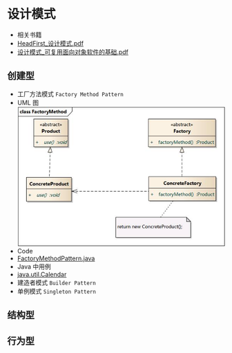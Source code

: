 # 设计模式
- 相关书籍
- [HeadFirst_设计模式.pdf](asset/pdf/HeadFirst_设计模式.pdf)
- [设计模式_可复用面向对象软件的基础.pdf](asset/pdf/设计模式_可复用面向对象软件的基础.pdf)
## 创建型
- 工厂方法模式 `Factory Method Pattern`
- UML 图
![factory](asset/img/factory_method.jpg)
- Code
- [FactoryMethodPattern.java](code/java/src/cn/todev/examples/pattern/FactoryMethodPattern.java)
- Java 中用例
- [java.util.Calendar](https://docs.oracle.com/javase/8/docs/api/java/util/Calendar.html#getInstance--)
- 建造者模式 `Builder Pattern`
- 单例模式 `Singleton Pattern`
## 结构型
## 行为型